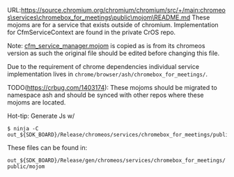 URL:https://source.chromium.org/chromium/chromium/src/+/main:chromeos\services\chromebox_for_meetings\public\mojom\README.md
These mojoms are for a service that exists outside of chromium. Implementation
for CfmServiceContext are found in the private CrOS repo.

Note: [cfm_service_manager.mojom] is copied as is from its chromeos version as
such the original file should be edited before changing this file.

Due to the requirement of chrome dependencies individual service implementation
lives in `chrome/browser/ash/chromebox_for_meetings/`.

TODO(https://crbug.com/1403174): These mojoms should be migrated to namespace
ash and should be synced with other repos where these mojoms are located.

Hot-tip: Generate  Js w/

```
$ ninja -C out_${SDK_BOARD}/Release/chromeos/services/chromebox_for_meetings/public/mojom:mojom_js
```
These files can be found in:

`out_${SDK_BOARD}/Release/gen/chromeos/services/chromebox_for_meetings/public/mojom`

[cfm_service_manager.mojom]: https://source.chromium.org/chromium/chromium/src/+/HEAD:chromeos/services/chromebox_for_meetings/public/mojom/cfm_service_manager.mojom
